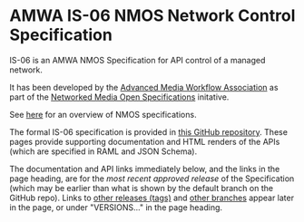 # AMWA IS-06 NMOS Network Control Specification

IS-06 is an AMWA NMOS Specification for API control of a managed network.

It has been developed by the [Advanced Media Workflow Association](https://www.amwa.tv) as part of the [Networked Media Open Specifications](https://www.nmos.tv) initative.

See [here](https://amwa-tv.github.io/nmos) for an overview of NMOS specifications.

The formal IS-06 specification is provided in [this GitHub repository](https://github.com/AMWA-TV/nmos-network-control). These pages provide supporting documentation and HTML renders of the APIs (which are specified in RAML and JSON Schema).

The documentation and API links immediately below, and the links in the page heading, are for the _most recent approved release_ of the Specification (which may be earlier than what is shown by the default branch on the GitHub repo). Links to [other releases (tags)](tags/) and [other branches](branches/) appear later in the page, or under "VERSIONS..." in the page heading.
